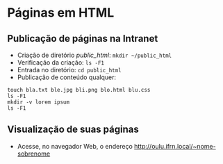 # Páginas em HTML

## Publicação de páginas na Intranet
* Criação de diretório *public_html*: `mkdir ~/public_html`
* Verificação da criação: `ls -F1`
* Entrada no diretório: `cd public_html`
* Publicação de conteúdo qualquer: 
```
touch bla.txt ble.jpg bli.png blo.html blu.css
ls -F1
mkdir -v lorem ipsum
ls -F1
```

## Visualização de suas páginas
* Acesse, no navegador Web, o endereço http://oulu.ifrn.local/~nome-sobrenome
